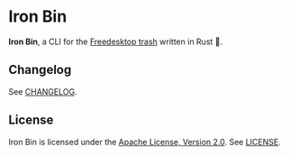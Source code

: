 # Iron Bin

**Iron Bin**, a CLI for the [Freedesktop trash](https://specifications.freedesktop.org/trash-spec/) written in Rust :crab:.

## Changelog

See [CHANGELOG](CHANGELOG.md).

## License

Iron Bin is licensed under the [Apache License, Version 2.0](https://www.apache.org/licenses/LICENSE-2.0).
See [LICENSE](LICENSE).
